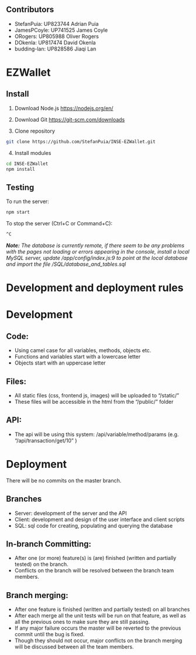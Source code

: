 Contributors
------------
* StefanPuia: UP823744 Adrian Puia
* JamesPCoyle: UP741525 James Coyle
* ORogers: UP805988 Oliver Rogers
* DOkenla: UP817474 David Okenla
* budding-lan: UP828586 Jiaqi Lan

# EZWallet

Install
-------
1. Download Node.js
https://nodejs.org/en/

2. Download Git
https://git-scm.com/downloads

3. Clone repository
```bash
git clone https://github.com/StefanPuia/INSE-EZWallet.git
```

4. Install modules
```bash
cd INSE-EZWallet
npm install
```

Testing
-------
To run the server:
```bash
npm start
```

To stop the server (Ctrl+C or Command+C):
```bash
^C
```

<i><b>Note:</b> The database is currently remote, if there seem to be any problems with the pages not loading or errors appearing in the console, install a local MySQL server, update /app/config/index.js:9 to point at the local database and import the file /SQL/database_and_tables.sql</i>

# Development and deployment rules

Development
===========

Code:
-----

*   Using camel case for all variables, methods, objects etc.
*   Functions and variables start with a lowercase letter
*   Objects start with an uppercase letter

Files:
------

*   All static files (css, frontend js, images) will be uploaded to “/static/”
*   These files will be accessible in the html from the “/public/” folder

API:
----

*   The api will be using this system: /api/variable/method/params (e.g. “/api/transaction/get/10” )

Deployment
==========

There will be no commits on the master branch.

Branches
--------

*	Server: development of the server and the API
*	Client: development and design of the user interface and client scripts
*	SQL: sql code for creating, populating and querying the database

In-branch Committing:
---------------------

*   After one (or more) feature(s) is (are) finished (written and partially tested) on the branch.
*   Conflicts on the branch will be resolved between the branch team members.

Branch merging:
---------------

*   After one feature is finished (written and partially tested) on all branches
*   After each merge all the unit tests will be run on that feature, as well as all the previous ones to make sure they are still passing.
*   If any major failure occurs the master will be reverted to the previous commit until the bug is fixed.
*   Though they should not occur, major conflicts on the branch merging will be discussed between all the team members.
